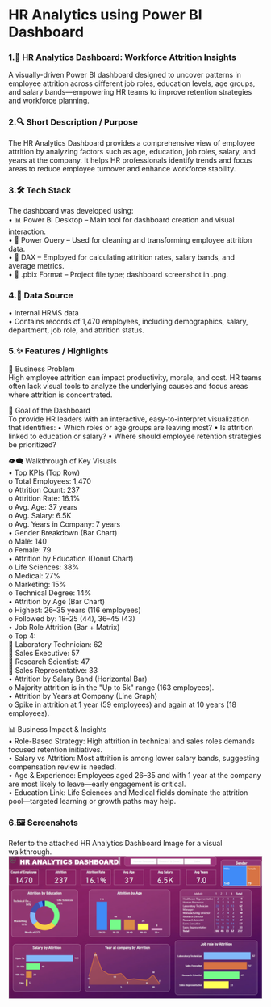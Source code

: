 # HR Analytics using Power BI Dashboard

### 1.👥 HR Analytics Dashboard: Workforce Attrition Insights
A visually-driven Power BI dashboard designed to uncover patterns in employee attrition across different job roles, education levels, age groups, and salary bands—empowering HR teams to improve retention strategies and workforce planning.

### 2.🔍 Short Description / Purpose
The HR Analytics Dashboard provides a comprehensive view of employee attrition by analyzing factors such as age, education, job roles, salary, and years at the company. It helps HR professionals identify trends and focus areas to reduce employee turnover and enhance workforce stability.

### 3.🛠 Tech Stack
 The dashboard was developed using:<br>
•	📊 Power BI Desktop – Main tool for dashboard creation and visual interaction.<br>
•	📂 Power Query – Used for cleaning and transforming employee attrition data.<br>
•	🧠 DAX – Employed for calculating attrition rates, salary bands, and average metrics.<br>
•	📁 .pbix Format – Project file type; dashboard screenshot in .png.

### 4.📂 Data Source
•	Internal HRMS data<br>
•	Contains records of 1,470 employees, including demographics, salary, department, job role, and attrition status.

### 5.✨ Features / Highlights

🧩 Business Problem<br>
High employee attrition can impact productivity, morale, and cost. HR teams often lack visual tools to analyze the underlying causes and focus areas where attrition is concentrated.

🎯 Goal of the Dashboard<br>
To provide HR leaders with an interactive, easy-to-interpret visualization that identifies:
•	Which roles or age groups are leaving most?
•	Is attrition linked to education or salary?
•	Where should employee retention strategies be prioritized?

👁‍🗨 Walkthrough of Key Visuals<br>
•	Top KPIs (Top Row)<br>
o	Total Employees: 1,470<br>
o	Attrition Count: 237<br>
o	Attrition Rate: 16.1%<br>
o	Avg. Age: 37 years<br>
o	Avg. Salary: 6.5K<br>
o	Avg. Years in Company: 7 years<br>
•	Gender Breakdown (Bar Chart)<br>
o	Male: 140<br>
o	Female: 79<br>
•	Attrition by Education (Donut Chart)<br>
o	Life Sciences: 38%<br>
o	Medical: 27%<br>
o	Marketing: 15%<br>
o	Technical Degree: 14%<br>
•	Attrition by Age (Bar Chart)<br>
o	Highest: 26–35 years (116 employees)<br>
o	Followed by: 18–25 (44), 36–45 (43)<br>
•	Job Role Attrition (Bar + Matrix)<br>
o	Top 4:<br>
	Laboratory Technician: 62<br>
	Sales Executive: 57<br>
	Research Scientist: 47<br>
	Sales Representative: 33<br>
•	Attrition by Salary Band (Horizontal Bar)<br>
o	Majority attrition is in the "Up to 5k" range (163 employees).<br>
•	Attrition by Years at Company (Line Graph)<br>
o	Spike in attrition at 1 year (59 employees) and again at 10 years (18 employees).<br>

📊 Business Impact & Insights<br>
•	Role-Based Strategy: High attrition in technical and sales roles demands focused retention initiatives.<br>
•	Salary vs Attrition: Most attrition is among lower salary bands, suggesting compensation review is needed.<br>
•	Age & Experience: Employees aged 26–35 and with 1 year at the company are most likely to leave—early engagement is critical.<br>
•	Education Link: Life Sciences and Medical fields dominate the attrition pool—targeted learning or growth paths may help.

### 6.🖼 Screenshots 
Refer to the attached HR Analytics Dashboard Image for a visual walkthrough.
![Dashboard Preview](https://github.com/Khushi-Jadhav/HR-Analytics-using-Power-BI-Dashboard/blob/main/Snapshot%20HR%20Analytics%20Dashboard.png)


